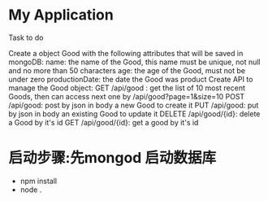 # My Application

Task to do

Create a object Good with the following attributes that will be saved in mongoDB:
name: the name of the Good, this name must be unique, not null and no more than 50 characters
age: the age of the Good, must not be under zero
productionDate: the date the Good was product
Create API to manage the Good object:
GET /api/good : get the list of 10 most recent Goods, then can access next one by /api/good?page=1&size=10
POST /api/good: post by json in body a new Good to create it
PUT /api/good: put by json in body an existing Good to update it
DELETE /api/good/{id}: delete a Good by it's id
GET /api/good/{id}: get a good by it's id

# 启动步骤:先mongod 启动数据库
- npm install
- node .
